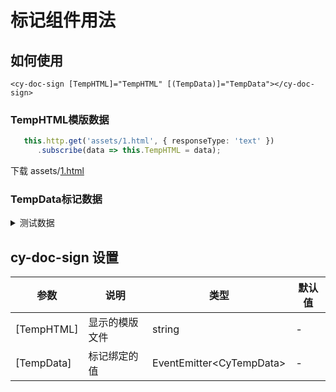 # 标记组件用法

## 如何使用
```markup
<cy-doc-sign [TempHTML]="TempHTML" [(TempData)]="TempData"></cy-doc-sign>
```
### TempHTML模版数据
```typescript
   this.http.get('assets/1.html', { responseType: 'text' })
      .subscribe(data => this.TempHTML = data);
```
下载 assets/[1.html](./1.html)

### TempData标记数据
<details>
  <summary>测试数据</summary>
  <pre>
    <code>
  TempData = {
    OtherData: [{
      tag: '单位',
      text: '测试单位',
      records: [{
        name: '2019-02-01 交互：',
        content: '测试1',
      },
      {
        name: '2019-02-02 交互：',
        content: '测试2',
      },
      {
        name: '2019-02-03 交互：',
        content: '测试3',
      },
      {
        name: '2019-02-03 交互：',
        content: '测试3',
      },
      {
        name: '2019-02-03 交互：',
        content: '测试3',
      },
      {
        name: '2019-02-03 交互：',
        content: '测试3',
      }]
    }, {
      tag: '时间',
      text: '2019年4月8日 15:04:14',
      records: [{
        name: '2019-02-04 交互：',
        content: '测试1',
      }, {
        name: '2019-02-05 交互：',
        content: '测试2',
      }]
    }],
    TableData: [
      [{
        '招聘单位': '测试单位1',
        '核定岗位总数': 2,
        '实有数': 3,
        '空缺数': 4
      }, {
        '招聘单位': '测试单位2',
        '核定岗位总数': 22,
        '实有数': 33,
        '空缺数': 44
      }, {
        '招聘单位': '测试单位3',
        '核定岗位总数': 222,
        '实有数': 333,
        '空缺数': 444
      }],
      [{
        '招聘单位': '测试单位11',
        '核定岗位总数': 21,
        '实有数': 31,
        '空缺数': 41
      }, {
        '招聘单位': '测试单位22',
        '核定岗位总数': 221,
        '实有数': 331,
        '空缺数': 441
      }]
    ]
  };
    </code>
  </pre>
</details>

## cy-doc-sign 设置

参数 | 说明 | 类型 | 默认值
-|-|-|-
[TempHTML] | 显示的模版文件 | string | -
[TempData] | 标记绑定的值 | EventEmitter\<CyTempData> | -



